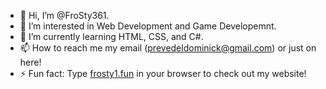 - 👋 Hi, I’m @FroSty361.
- 👀 I’m interested in Web Development and Game Developemnt.
- 🌱 I’m currently learning HTML, CSS, and C#.
- 📫 How to reach me my email (prevedeldominick@gmail.com) or just on here!
- ⚡ Fun fact: Type <a href="https://frosty1.fun">frosty1.fun</a> in your browser to check out my website!

<!---
FroSty361/FroSty361 is a ✨ special ✨ repository because its `README.md` (this file) appears on your GitHub profile.
You can click the Preview link to take a look at your changes.
--->
